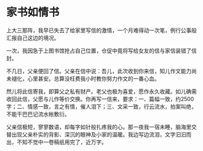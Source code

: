 # 家书如情书

上大三那阵，我早已失去了给家里写信的激情，一个月难得动一次笔，例行公事般汇报自己这边的境况。 

一次，我因急于上图书馆抢占自己位置，仓促中竟将写给女友的信与家信装错了信封。 

不几日，父亲便回了信。父亲在信中说：吾儿，此次收到你来信，知儿作文能力尚未褪化，心里甚安。总算没枉费我小时教你努力作文的一番心血。 

然儿将此信寄我，即算父之私有财产。老父也极为喜爱，愿作永久收藏。如儿确需收回此信，父愿与儿作等价交换。你再写一信来，要求：一、篇幅一致，约2500字；二、情感一致，言之有情，催人泪下；三、文采一致，行云流水，拍案叫绝，不能干巴巴记流水帐敷衍。 

父亲信极短，寥寥数语，却每字如针般扎疼我的心。那一夜我一宿未睡，脑海里交替出现父亲朴实的背影、深沉的眼神及小家的温暖。我边写边流泪，文字汩汩而出，不知不觉中一卷稿纸用完了，近万字。
 